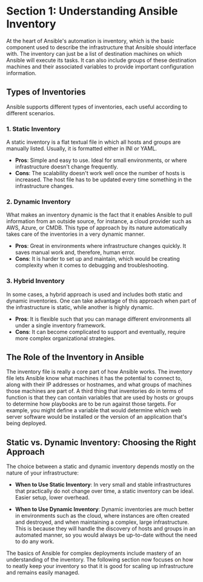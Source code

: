# Section 1: Understanding Ansible Inventory

At the heart of Ansible's automation is inventory, which is the basic component used to describe the infrastructure that Ansible should interface with. The inventory can just be a list of destination machines on which Ansible will execute its tasks. It can also include groups of these destination machines and their associated variables to provide important configuration information.

## Types of Inventories

Ansible supports different types of inventories, each useful according to different scenarios.

### 1. Static Inventory
A static inventory is a flat textual file in which all hosts and groups are manually listed. Usually, it is formatted either in INI or YAML.

- **Pros**: Simple and easy to use. Ideal for small environments, or where infrastructure doesn't change frequently.
- **Cons**: The scalability doesn't work well once the number of hosts is increased. The host file has to be updated every time something in the infrastructure changes.

### 2. Dynamic Inventory
What makes an inventory dynamic is the fact that it enables Ansible to pull information from an outside source, for instance, a cloud provider such as AWS, Azure, or CMDB. This type of approach by its nature automatically takes care of the inventories in a very dynamic manner.

- **Pros**: Great in environments where infrastructure changes quickly. It saves manual work and, therefore, human error.
- **Cons**: It is harder to set up and maintain, which would be creating complexity when it comes to debugging and troubleshooting.

### 3. Hybrid Inventory
In some cases, a hybrid approach is used and includes both static and dynamic inventories. One can take advantage of this approach when part of the infrastructure is static, while another is highly dynamic.

- **Pros**: It is flexible such that you can manage different environments all under a single inventory framework.
- **Cons**: It can become complicated to support and eventually, require more complex organizational strategies.

## The Role of the Inventory in Ansible

The inventory file is really a core part of how Ansible works. The inventory file lets Ansible know what machines it has the potential to connect to, along with their IP addresses or hostnames, and what groups of machines those machines are part of. A third thing that inventories do in terms of function is that they can contain variables that are used by hosts or groups to determine how playbooks are to be run against those targets. For example, you might define a variable that would determine which web server software would be installed or the version of an application that's being deployed.

## Static vs. Dynamic Inventory: Choosing the Right Approach

The choice between a static and dynamic inventory depends mostly on the nature of your infrastructure:

- **When to Use Static Inventory**: 
In very small and stable infrastructures that practically do not change over time, a static inventory can be ideal. Easier setup, lower overhead.
  
- **When to Use Dynamic Inventory**: 
Dynamic inventories are much better in environments such as the cloud, where instances are often created and destroyed, and when maintaining a complex, large infrastructure. This is because they will handle the discovery of hosts and groups in an automated manner, so you would always be up-to-date without the need to do any work.

The basics of Ansible for complex deployments include mastery of an understanding of the inventory. The following section now focuses on how to neatly keep your inventory so that it is good for scaling up infrastructure and remains easily managed.